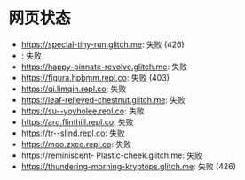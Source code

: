# 网页状态
- https://special-tiny-run.glitch.me: 失败 (426)
- : 失败
- https://happy-pinnate-revolve.glitch.me: 失败
- https://figura.hpbmm.repl.co: 失败 (403)
- https://qi.limqin.repl.co: 失败
- https://leaf-relieved-chestnut.glitch.me: 失败
- https://su--yoyholee.repl.co: 失败
- https://aro.flinthill.repl.co: 失败
- https://tr--slind.repl.co: 失败
- https://moo.zxco.repl.co: 失败
- https://reminiscent- Plastic-cheek.glitch.me: 失败
- https://thundering-morning-kryptops.glitch.me: 失败 (426)
